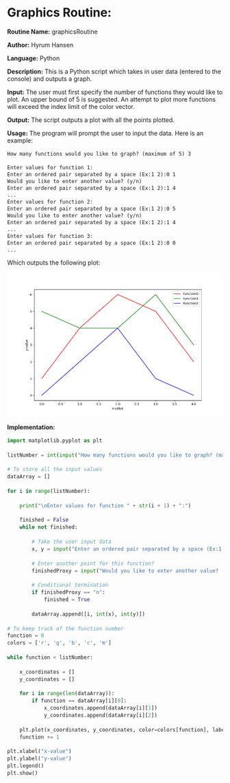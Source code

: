 # Graphics Routine:

**Routine Name:** graphicsRoutine

**Author:** Hyrum Hansen

**Language:** Python

**Description:** This is a Python script which takes in user data (entered to the console) and outputs a graph.

**Input:** The user must first specify the number of functions they would like to plot. An upper bound of 5 is suggested. An attempt to plot more functions will exceed the index limit of the color vector.

**Output:** The script outputs a plot with all the points plotted.

**Usage:** The program will prompt the user to input the data. Here is an example:

```
How many functions would you like to graph? (maximum of 5) 3

Enter values for function 1:
Enter an ordered pair separated by a space (Ex:1 2):0 1
Would you like to enter another value? (y/n)
Enter an ordered pair separated by a space (Ex:1 2):1 4
...
Enter values for function 2:
Enter an ordered pair separated by a space (Ex:1 2):0 5
Would you like to enter another value? (y/n)
Enter an ordered pair separated by a space (Ex:1 2):1 4
...
Enter values for function 3:
Enter an ordered pair separated by a space (Ex:1 2):0 0
...
```
Which outputs the following plot:

![pic](images/task4/Figure_1.png)

**Implementation:**

```python
import matplotlib.pyplot as plt

listNumber = int(input("How many functions would you like to graph? (maximum of 5)"))

# To store all the input values
dataArray = []

for i in range(listNumber):

    print("\nEnter values for function " + str(i + 1) + ":")

    finished = False
    while not finished:

        # Take the user input data
        x, y = input("Enter an ordered pair separated by a space (Ex:1 2):").split()

        # Enter another point for this function?
        finishedProxy = input("Would you like to enter another value? (y/n)")

        # Conditional termination
        if finishedProxy == "n":
            finished = True

        dataArray.append([i, int(x), int(y)])

# To keep track of the function number
function = 0
colors = ['r', 'g', 'b', 'c', 'm']

while function < listNumber:

    x_coordinates = []
    y_coordinates = []

    for i in range(len(dataArray)):
        if function == dataArray[i][0]:
            x_coordinates.append(dataArray[i][1])
            y_coordinates.append(dataArray[i][2])

    plt.plot(x_coordinates, y_coordinates, color=colors[function], label="Function" + str(function))
    function += 1

plt.xlabel("x-value")
plt.ylabel("y-value")
plt.legend()
plt.show()
```
